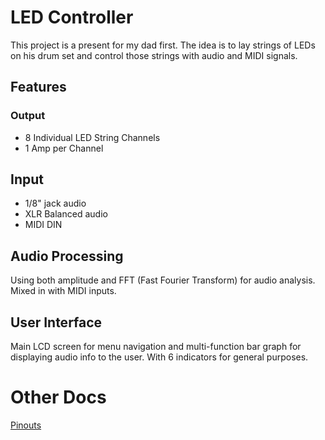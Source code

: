# LED Controller

This project is a present for my dad first. The idea is to lay strings of LEDs on his drum set and control those strings with audio and MIDI signals.

## Features

### Output
- 8 Individual LED String Channels
- 1 Amp per Channel

## Input
- 1/8" jack audio
- XLR Balanced audio
- MIDI DIN

## Audio Processing

Using both amplitude and FFT (Fast Fourier Transform) for audio analysis. Mixed in with MIDI inputs.

## User Interface

Main LCD screen for menu navigation and multi-function bar graph for displaying audio info to the user. With 6 indicators for general purposes.

# Other Docs

[Pinouts](./docs/ArduinoPinout.md)